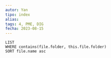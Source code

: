 ```yaml
---
autor: Yan
tipo: index
alias:
tags: 4, PME, DIG
fecha: 2023-08-15
---
```


```dataview
LIST
WHERE contains(file.folder, this.file.folder)
SORT file.name asc
```
